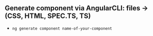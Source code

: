 ## Generate component via AngularCLI: files -> (CSS, HTML, SPEC.TS, TS)
* `ng generate component name-of-your-component` 

